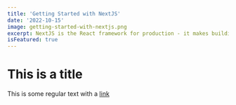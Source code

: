 ```yaml
---
title: 'Getting Started with NextJS'
date: '2022-10-15'
image: getting-started-with-nextjs.png
excerpt: NextJS is the React framework for production - it makes building for production - it makes building fullstack React app sites and breeze and ships with built-in SSR.
isFeatured: true
---
```







# This is a title

This is some regular text with a [link](https://google.com/)
